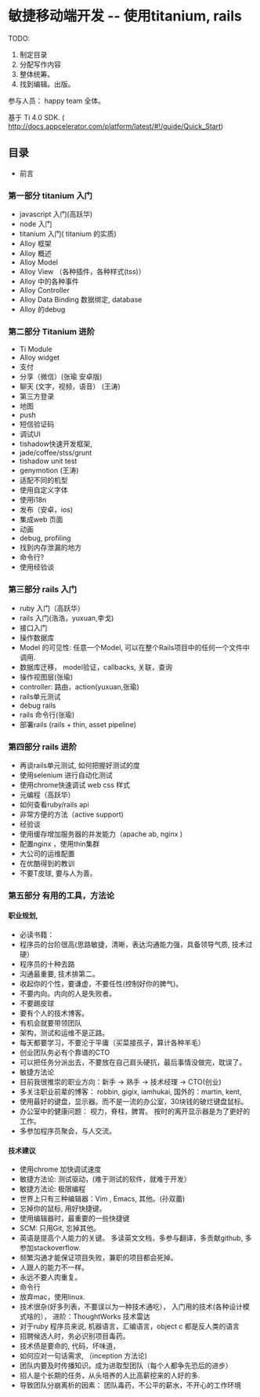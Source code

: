 # 敏捷移动端开发   -- 使用titanium, rails

TODO:
1. 制定目录
2. 分配写作内容
3. 整体统筹。
4. 找到编辑。出版。


参与人员： happy team 全体。

基于 Ti 4.0 SDK.  ( http://docs.appcelerator.com/platform/latest/#!/guide/Quick_Start)

## 目录

* 前言

### 第一部分 titanium 入门
* javascript 入门(高跃华)
* node 入门
* titanium 入门( titanium 的实质)
* Alloy 框架
* Alloy 概述
* Alloy Model
* Alloy View （各种插件，各种样式(tss)）
* Alloy 中的各种事件
* Alloy Controller
* Alloy Data Binding 数据绑定, database
* Alloy 的debug

### 第二部分 Titanium 进阶
* Ti Module
* Alloy widget
* 支付
* 分享（微信）(张瑜 安卓版)
* 聊天 (文字，视频，语音）  (王涛)
* 第三方登录
* 地图
* push
* 短信验证码
* 调试UI
* tishadow快速开发框架,
* jade/coffee/stss/grunt
* tishadow unit test
* genymotion (王涛)
* 适配不同的机型
* 使用自定义字体
* 使用i18n
* 发布（安卓，ios)
* 集成web 页面
* 动画
* debug, profiling
* 找到内存泄漏的地方
* 命令行?
* 使用经验谈


### 第三部分 rails 入门
* ruby 入门（高跃华）
* rails 入门(浩浩，yuxuan,李戈)
* 接口入门
* 操作数据库
* Model 的可见性: 任意一个Model, 可以在整个Rails项目中的任何一个文件中调用.
* 数据库迁移， model验证，callbacks, 关联，查询
* 操作视图层(张瑜)
* controller: 路由，action(yuxuan,张瑜)
* rails单元测试
* debug rails
* rails 命令行(张瑜)
* 部署rails (rails + thin, asset pipeline)

### 第四部分 rails 进阶
* 再谈rails单元测试, 如何把握好测试的度
* 使用selenium 进行自动化测试
* 使用chrome快速调试 web css 样式
* 元编程（高跃华）
* 如何查看ruby/rails api
* 非常方便的方法（active support)
* 经验谈
* 使用缓存增加服务器的并发能力（apache ab, nginx )
* 配置nginx ，使用thin集群
* 大公司的运维配置
* 在优酷得到的教训
* 不要T皮球, 要与人为善。

### 第五部分 有用的工具，方法论

#### 职业规划,

* 必读书籍：
* 程序员的台阶很高(思路敏捷，清晰，表达沟通能力强，具备领导气质, 技术过硬）
* 程序员的十种去路
* 沟通最重要, 技术排第二。
* 收起你的个性，要谦虚，不要任性(控制好你的脾气)。
* 不要内向。内向的人是失败者。
* 不要踢皮球
* 要有个人的技术博客。
* 有机会就要带领团队
* 架构，测试和运维不是正路。
* 每天都要学习，不要沦于平庸（买菜接孩子，算计各种羊毛）
* 创业团队务必有个靠谱的CTO
* 可以把任务分派出去，不要放在自己肩头硬抗，最后事情没做完，耽误了。
* 敏捷方法论
* 目前我很推崇的职业方向：新手 -> 熟手 -> 技术经理 -> CTO(创业)
* 多关注职业前辈的博客： robbin, gigix, iamhukai, 国外的：martin, kent,
* 使用最好的键盘，显示器。而不是一流的办公室，30块钱的破烂键盘鼠标。
* 办公室中的健康问题： 视力，脊柱，脾胃。 按时的离开显示器是为了更好的工作。
* 多参加程序员聚会，与人交流。

#### 技术建议
* 使用chrome 加快调试速度
* 敏捷方法论: 测试驱动，(难于测试的软件，就难于开发）
* 敏捷方法论: 极限编程
* 世界上只有三种编辑器：Vim , Emacs, 其他。(孙双蕾)
* 忘掉你的鼠标, 用好快捷键。
* 使用编辑器时，最重要的一些快捷键
* SCM: 只用Git,  忘掉其他。
* 英语是提高个人能力的关键。 多读英文文档，多参与翻译，多贡献github, 多参加stackoverflow.
* 频繁沟通才能保证项目失败，兼职的项目都会死掉。
* 人跟人的能力不一样。
* 永远不要人肉重复。
* 命令行
* 放弃mac，使用linux.
* 技术很杂(好多列表，不要误以为一种技术通吃）， 入门用的技术(各种设计模式啥的）， 进阶：ThoughtWorks 技术雷达
* 对于ruby 程序员来说, 机器语言，汇编语言，object c 都是反人类的语言
* 招聘候选人时，务必识别项目毒药。
* 技术债是要命的, 代码，坏味道，
* 如何应对一句话需求, （inception 方法论)
* 团队内要及时传播知识。成为进取型团队（每个人都争先恐后的进步）
* 招人是个长期的任务，从头培养的人比高薪挖来的人好的多.
* 导致团队分崩离析的因素： 团队毒药，不公平的薪水，不开心的工作环境
